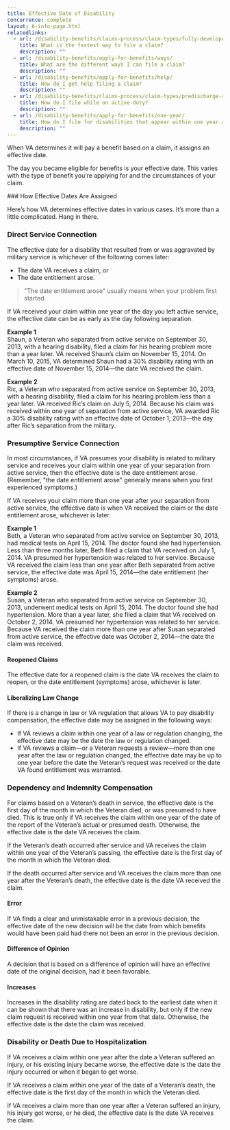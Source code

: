 ```yaml
---
title: Effective Date of Disability
concurrence: complete
layout: 6-info-page.html
relatedlinks:
  - url: /disability-benefits/claims-process/claim-types/fully-developed-claim/
    title: What is the fastest way to file a claim?
    description: ""
  - url: /disability-benefits/apply-for-benefits/ways/
    title: What are the different ways I can file a claim?
    description: ""
  - url: /disability-benefits/apply-for-benefits/help/
    title: How do I get help filing a claim?
    description: ""
  - url: /disability-benefits/claims-process/claim-types/predischarge-claim/
    title: How do I file while on active duty?
    description: ""
  - url: /disability-benefits/apply-for-benefits/one-year/
    title: How do I file for disabilities that appear within one year after discharge?
    description: ""
---
```


When VA determines it will pay a benefit based on a claim, it assigns an effective date.

The day you became eligible for benefits is your effective date. This varies with the type of benefit you’re applying for and the circumstances of your claim.


<div class="call-out usa-content" markdown="1">
### How Effective Dates Are Assigned

Here’s how VA determines effective dates in various cases. It’s more than a little complicated. Hang in there.
</div>

### Direct Service Connection

The effective date for a disability that resulted from or was aggravated by military service is whichever of the following comes later:

-	The date VA receives a claim, or
-	The date entitlement arose.

> "The date entitlement arose" usually means when your problem first started.

If VA received your claim within one year of the day you left active service, the effective date can be as early as the day following separation.

**Example 1**<br>
Shaun, a Veteran who separated from active service on September 30, 2013, with a hearing disability, filed a claim for his hearing problem more than a year later. VA received Shaun’s claim on November 15, 2014. On March 10, 2015, VA determined Shaun had a 30% disability rating with an effective date of November 15, 2014—the date VA received the claim.

**Example 2**<br>
Ric, a Veteran who separated from active service on September 30, 2013, with a hearing disability, filed a claim for his hearing problem less than a year later. VA received Ric’s claim on July 5, 2014. Because his claim was received within one year of separation from active service, VA awarded Ric a 30% disability rating with an effective date of October 1, 2013—the day after Ric’s separation from the military.

### Presumptive Service Connection

In most circumstances, if VA presumes your disability is related to military service and receives your claim within one year of your separation from active service, then the effective date is the date entitlement arose. (Remember, "the date entitlement arose" generally means when you first experienced symptoms.)

If VA receives your claim more than one year after your separation from active service, the effective date is when VA received the claim or the date entitlement arose, whichever is later.

**Example 1**<br>
Beth, a Veteran who separated from active service on September 30, 2013, had medical tests on April 15, 2014. The doctor found she had hypertension. Less than three months later, Beth filed a claim that VA received on July 1, 2014. VA presumed her hypertension was related to her service. Because VA received the claim less than one year after Beth separated from active service, the effective date was April 15, 2014—the date entitlement (her symptoms) arose.

**Example 2**<br>
Susan, a Veteran who separated from active service on September 30, 2013, underwent medical tests on April 15, 2014. The doctor found she had hypertension. More than a year later, she filed a claim that VA received on October 2, 2014. VA presumed her hypertension was related to her service. Because VA received the claim more than one year after Susan separated from active service, the effective date was October 2, 2014—the date the claim was received.

#### Reopened Claims

The effective date for a reopened claim is the date VA receives the claim to reopen, or the date entitlement (symptoms) arose, whichever is later.

#### Liberalizing Law Change

If there is a change in law or VA regulation that allows VA to pay disability compensation, the effective date may be assigned in the following ways:

-	If VA reviews a claim within one year of a law or regulation changing, the effective date may be the date the law or regulation changed.
-	If VA reviews a claim—or a Veteran requests a review—more than one year after the law or regulation changed, the effective date may be up to one year before the date the Veteran’s request was received or the date VA found entitlement was warranted.


### Dependency and Indemnity Compensation

For claims based on a Veteran’s death in service, the effective date is the first day of the month in which the Veteran died, or was presumed to have died. This is true only if VA receives the claim within one year of the date of the report of the Veteran’s actual or presumed death. Otherwise, the effective date is the date VA receives the claim.

If the Veteran’s death occurred after service and VA receives the claim within one year of the Veteran’s passing, the effective date is the first day of the month in which the Veteran died.

If the death occurred after service and VA receives the claim more than one year after the Veteran’s death, the effective date is the date VA received the claim.

#### Error

If VA finds a clear and unmistakable error in a previous decision, the effective date of the new decision will be the date from which benefits would have been paid had there not been an error in the previous decision.

#### Difference of Opinion

A decision that is based on a difference of opinion will have an effective date of the original decision, had it been favorable.

#### Increases

Increases in the disability rating are dated back to the earliest date when it can be shown that there was an increase in disability, but only if the new claim request is received within one year from that date. Otherwise, the effective date is the date the claim was received.

### Disability or Death Due to Hospitalization

If VA receives a claim within one year after the date a Veteran suffered an injury, or his existing injury became worse, the effective date is the date the injury occurred or when it began to get worse.

If VA receives a claim within one year of the date of a Veteran’s death, the effective date is the first day of the month in which the Veteran died.

If VA receives a claim more than one year after a Veteran suffered an injury, his injury got worse, or he died, the effective date is the date VA receives the claim.
